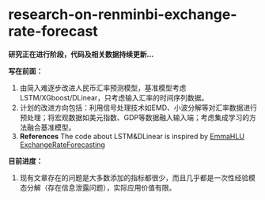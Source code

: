# research-on-renminbi-exchange-rate-forecast
**研究正在进行阶段，代码及相关数据持续更新...**

**写在前面：**
  
  1. 由简入难逐步改进人民币汇率预测模型，基准模型考虑LSTM/XGboost/DLinear，只考虑输入汇率的时间序列数据。
  2. 计划的改进方向包括：利用信号处理技术如EMD、小波分解等对汇率数据进行预处理；将宏观数据如美元指数、GDP等数据融入输入端；考虑集成学习的方法融合基准模型。
  3. **References** The code about LSTM&DLinear is inspired by [EmmaHLU
ExchangeRateForecasting](https://github.com/EmmaHLU/ExchangeRateForecasting)

**目前进度：**
1. 现有文章存在的问题是大多数添加的指标都很少，而且几乎都是一次性经验模态分解（存在信息泄露问题），实际应用价值有限。
